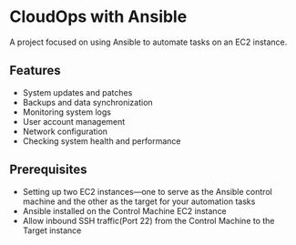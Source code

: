 # CloudOps with Ansible

A project focused on using Ansible to automate tasks on an EC2 instance.

## Features
  * System updates and patches
  * Backups and data synchronization
  * Monitoring system logs
  * User account management
  * Network configuration
  * Checking system health and performance

## Prerequisites
 * Setting up two EC2 instances—one to serve as the Ansible control machine and the other as the target for your automation tasks
 * Ansible installed on the Control Machine EC2 instance
 * Allow inbound SSH traffic(Port 22) from the Control Machine to the Target instance


